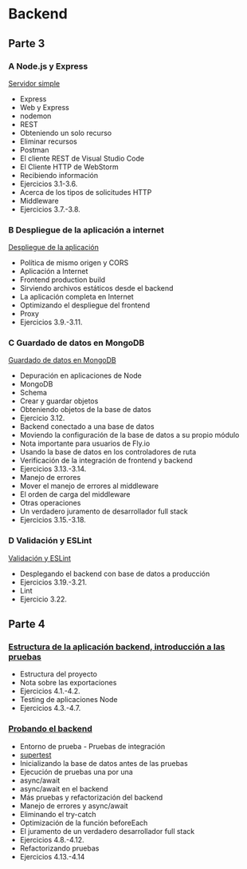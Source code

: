 # Backend

## Parte 3

### A Node.js y Express

[Servidor simple](https://fullstackopen.com/es/part3/node_js_y_express)

- Express
- Web y Express
- nodemon
- REST
- Obteniendo un solo recurso
- Eliminar recursos
- Postman
- El cliente REST de Visual Studio Code
- El Cliente HTTP de WebStorm
- Recibiendo información
- Ejercicios 3.1-3.6.
- Acerca de los tipos de solicitudes HTTP
- Middleware
- Ejercicios 3.7.-3.8.

### B Despliegue de la aplicación a internet

[Despliegue de la aplicación](https://fullstackopen.com/es/part3/despliegue_de_la_aplicacion_a_internet)

- Política de mismo origen y CORS
- Aplicación a Internet
- Frontend production build
- Sirviendo archivos estáticos desde el backend
- La aplicación completa en Internet
- Optimizando el despliegue del frontend
- Proxy
- Ejercicios 3.9.-3.11.

### C Guardado de datos en MongoDB

[Guardado de datos en MongoDB](https://fullstackopen.com/es/part3/guardando_datos_en_mongo_db)

- Depuración en aplicaciones de Node
- MongoDB
- Schema
- Crear y guardar objetos
- Obteniendo objetos de la base de datos
- Ejercicio 3.12.
- Backend conectado a una base de datos
- Moviendo la configuración de la base de datos a su propio módulo
- Nota importante para usuarios de Fly.io
- Usando la base de datos en los controladores de ruta
- Verificación de la integración de frontend y backend
- Ejercicios 3.13.-3.14.
- Manejo de errores
- Mover el manejo de errores al middleware
- El orden de carga del middleware
- Otras operaciones
- Un verdadero juramento de desarrollador full stack
- Ejercicios 3.15.-3.18.

### D Validación y ESLint

[Validación y ESLint](https://fullstackopen.com/es/part3/validacion_y_es_lint)

- Desplegando el backend con base de datos a producción
- Ejercicios 3.19.-3.21.
- Lint
- Ejercicio 3.22.

## Parte 4

### [Estructura de la aplicación backend, introducción a las pruebas](https://fullstackopen.com/es/part4/estructura_de_la_aplicacion_backend_introduccion_a_las_pruebas)

- Estructura del proyecto
- Nota sobre las exportaciones
- Ejercicios 4.1.-4.2.
- Testing de aplicaciones Node
- Ejercicios 4.3.-4.7.

### [Probando el backend](https://fullstackopen.com/es/part4/probando_el_backend)

- Entorno de prueba - Pruebas de integración
- [supertest](https://github.com/visionmedia/supertest)
- Inicializando la base de datos antes de las pruebas
- Ejecución de pruebas una por una
- async/await
- async/await en el backend
- Más pruebas y refactorización del backend
- Manejo de errores y async/await
- Eliminando el try-catch
- Optimización de la función beforeEach
- El juramento de un verdadero desarrollador full stack
- Ejercicios 4.8.-4.12.
- Refactorizando pruebas
- Ejercicios 4.13.-4.14
